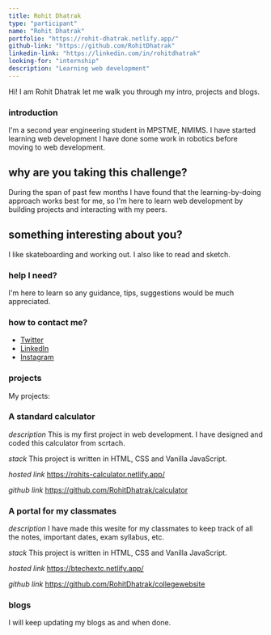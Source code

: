 ```yaml
---
title: Rohit Dhatrak
type: "participant"
name: "Rohit Dhatrak"
portfolio: "https://rohit-dhatrak.netlify.app/"
github-link: "https://github.com/RohitDhatrak"
linkedin-link: "https://linkedin.com/in/rohitdhatrak"
looking-for: "internship"
description: "Learning web development"
---
```


Hi! I am Rohit Dhatrak let me walk you through my intro, projects and blogs.

### introduction

I'm a second year engineering student in MPSTME, NMIMS. I have started learning web development I have done some work in robotics before moving to web development.

## why are you taking this challenge?

During the span of past few months I have found that the learning-by-doing approach works best for me, so I'm here to learn web development by building projects and interacting with my peers.

## something interesting about you?

I like skateboarding and working out. I also like to read and sketch.

### help I need?

I'm here to learn so any guidance, tips, suggestions would be much appreciated.

### how to contact me?

- [Twitter](https://twitter.com/RohitDhatrak_)
- [LinkedIn](https://linkedin.com/in/rohitdhatrak)
- [Instagram](https://www.instagram.com/rohit.dhatrak_)

### projects

My projects:

### A standard calculator

_description_ This is my first project in web development. I have designed and coded this calculator from scrtach.

_stack_ This project is written in HTML, CSS and Vanilla JavaScript.

_hosted link_ https://rohits-calculator.netlify.app/

_github link_ https://github.com/RohitDhatrak/calculator

### A portal for my classmates

_description_ I have made this wesite for my classmates to keep track of all the notes, important dates, exam syllabus, etc.

_stack_ This project is written in HTML, CSS and Vanilla JavaScript.

_hosted link_ https://btechextc.netlify.app/

_github link_ https://github.com/RohitDhatrak/collegewebsite

### blogs

I will keep updating my blogs as and when done.
